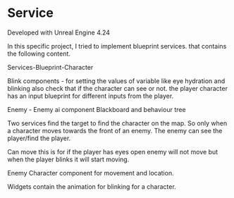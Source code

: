 # Service

Developed with Unreal Engine 4.24

In this specific project, I tried to implement blueprint services. that contains the following content.

Services-Blueprint-Character

Blink components - for setting the values of variable like eye hydration and blinking also check that if the character can see or not.
the player character has an input blueprint for different inputs from the player.

Enemy - Enemy ai component
Blackboard and behaviour tree

Two services find the target to find the character on the map.
So only when a character moves towards the front of an enemy. The enemy can see the player/find the player.

Can move this is for if the player has eyes open enemy will not move but when the player blinks it will start moving.

Enemy Character component for movement and location.

Widgets contain the animation for blinking for a character.



